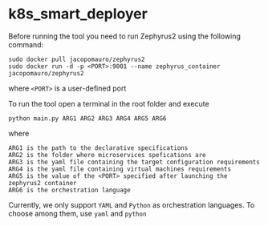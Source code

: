 # k8s_smart_deployer


Before running the tool you need to run Zephyrus2 using the following command:

```
sudo docker pull jacopomauro/zephyrus2
sudo docker run -d -p <PORT>:9001 --name zephyrus_container jacopomauro/zephyrus2
```
where ```<PORT>``` is a user-defined port

To run the tool open a terminal in the root folder and execute 
```
python main.py ARG1 ARG2 ARG3 ARG4 ARG5 ARG6
```
where

```
ARG1 is the path to the declarative specifications
ARG2 is the folder where microservices spefications are
ARG3 is the yaml file containing the target configuration requirements
ARG4 is the yaml file containing virtual machines requirements
ARG5 is the value of the <PORT> specified after launching the zephyrus2 container
ARG6 is the orchestration language
```

Currently, we only support ```YAML``` and ```Python``` as orchestration languages. To choose among them, 
use ```yaml``` and ```python```
